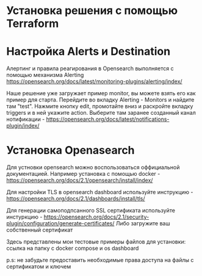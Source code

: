 

# Установка решения с помощью Terraform




# Настройка Alerts и Destination
Алертинг и правила реагирования в Opensearch выполняется с помощью механизма Alerting https://opensearch.org/docs/latest/monitoring-plugins/alerting/index/

Наше решение уже загружает пример monitor, вы можете взять его как пример для старта. Перейдите во вкладку Alerting - Monitors и найдите там "test". Нажмите кнопку edit, промотайте вниз и раскройте вкладку triggers и в ней укажите action. Выберите там заранее созданный канал нотификации - https://opensearch.org/docs/latest/notifications-plugin/index/


# Установка Openasearch 
Для устновки opensearch можно воспользоваться оффициальной документацией. Например установка с помощью docker - https://opensearch.org/docs/2.1/opensearch/install/index/ 

Для настройки TLS в opensearch dashboard используйте инструкцию - https://opensearch.org/docs/2.1/dashboards/install/tls/

Для генерации самоподпсанного SSL сертификата используйте инстуркцию - https://opensearch.org/docs/2.1/security-plugin/configuration/generate-certificates/
Либо загружите ваш собственный сертификат

Здесь представлены мои тестовые примеры файлов для установки: ссылка на папку с docker compose и os dashboard

p.s: не забудьте предоставить необходимые права доступа на файлы с сертификатом и ключем
